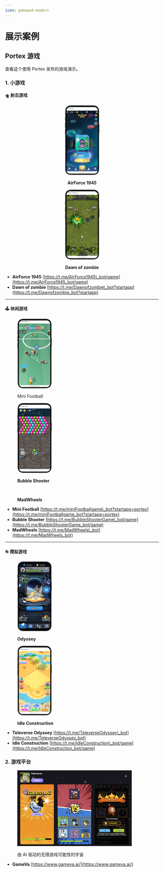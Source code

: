 ```yaml
---
icon: gamepad-modern
---
```


# 展示案例

## Portex 游戏

查看这个使用 Portex 发布的游戏演示。

### 1. 小游戏

#### 🛸 射击游戏

<div align="center"><figure><img src="../.gitbook/assets/AirForce.png" alt="" width="113"><figcaption><p><strong>AirForce 1945</strong></p></figcaption></figure> <figure><img src="../.gitbook/assets/Dawn of Zombies.png" alt="" width="113"><figcaption><p><strong>Dawn of zombie</strong></p></figcaption></figure></div>

* **AirForce 1945** [https://t.me/AirForce1945\_bot/game](https://t.me/AirForce1945_bot/game)
* **Dawn of zombie** [https://t.me/Dawnofzombie\_bot?startapp](https://t.me/Dawnofzombie_bot?startapp)

***

#### 🕹️ 休闲游戏

<div><figure><img src="../.gitbook/assets/mini football.png" alt="" width="113"><figcaption><p>Mini Football</p></figcaption></figure> <figure><img src="../.gitbook/assets/BubbleShooter.png" alt="" width="113"><figcaption><p><strong>Bubble Shooter</strong></p></figcaption></figure> <figure><img src="../.gitbook/assets/car.avif" alt="" width="113"><figcaption><p><strong>MadWheels</strong></p></figcaption></figure></div>

* **Mini Football** [https://t.me/miniFootballgame\_bot?startapp=portex](https://t.me/miniFootballgame_bot?startapp=portex)
* **Bubble Shooter** [https://t.me/BubbleShooterGame\_bot/game](https://t.me/BubbleShooterGame_bot/game)
* **MadWheels** [https://t.me/MadWheels\_bot](https://t.me/MadWheels_bot)

***

#### ☕️ 模拟游戏

<div><figure><img src="../.gitbook/assets/image.png" alt="" width="113"><figcaption><p><strong>Odyssey</strong></p></figcaption></figure> <figure><img src="../.gitbook/assets/IdleConstruction.png" alt="" width="113"><figcaption><p><strong>Idle Construction</strong></p></figcaption></figure></div>

* **Televerse Odyssey** [https://t.me/TeleverseOdyssey\_bot](https://t.me/TeleverseOdyssey_bot)
* **Idle Construction** [https://t.me/IdleConstruction\_bot/game](https://t.me/IdleConstruction_bot/game)

### 2. 游戏平台

<figure><img src="../.gitbook/assets/CleanShot 2025-04-07 at 22.04.32@2x.png" alt="" width="375"><figcaption><p>由 AI 驱动的无限游戏可能性的宇宙</p></figcaption></figure>

* **GameVa** [https://www.gameva.ai/](https://www.gameva.ai/)
